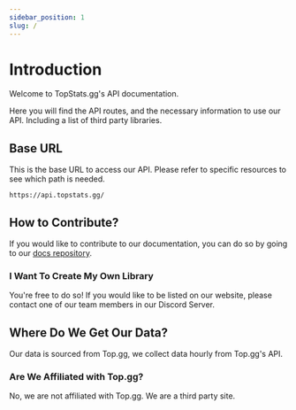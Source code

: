 ```yaml
---
sidebar_position: 1
slug: /
---
```


# Introduction
Welcome to TopStats.gg's API documentation. 

Here you will find the API routes, and the necessary information to use our API. Including a list of third party libraries.

## Base URL
This is the base URL to access our API. Please refer to specific resources to see which path is needed. 
```
https://api.topstats.gg/
```

## How to Contribute?
If you would like to contribute to our documentation, you can do so by going to our [docs repository](https://github.com/top-stats/docs).

### I Want To Create My Own Library
You're free to do so! If you would like to be listed on our website, please contact one of our team members in our Discord Server.

## Where Do We Get Our Data?
Our data is sourced from Top.gg, we collect data hourly from Top.gg's API.

### Are We Affiliated with Top.gg?
No, we are not affiliated with Top.gg. We are a third party site. 
